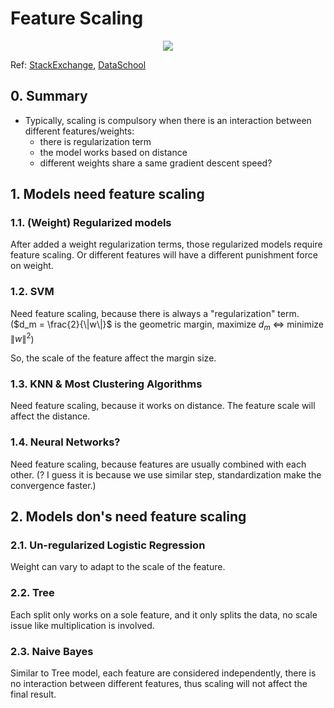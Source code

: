 # Feature Scaling

<div  align="center"><img src=https://i.stack.imgur.com/kRbSk.png style = "zoom:100%"></div>

Ref: [StackExchange](https://stats.stackexchange.com/questions/244507/what-algorithms-need-feature-scaling-beside-from-svm), [DataSchool](http://www.dataschool.io/comparing-supervised-learning-algorithms/)

## 0. Summary

- Typically, scaling is compulsory when there is an interaction between different features/weights:
  - there is regularization term
  - the model works based on distance
  - different weights share a same gradient descent speed?

## 1. Models need feature scaling

### 1.1. (Weight) Regularized models

After added a weight regularization terms, those regularized models require feature scaling. Or different features will have a different punishment force on weight.

### 1.2. SVM

Need feature scaling, because there is always a "regularization" term. ($d_m = \frac{2}{\|w\|}$ is the geometric margin, maximize $d_m$ $\Leftrightarrow$ minimize $\|w\|^2$)

So, the scale of the feature affect the margin size.


### 1.3. KNN & Most Clustering Algorithms

Need feature scaling, because it works on distance. The feature scale will affect the distance.

### 1.4. Neural Networks?

Need feature scaling, because features are usually combined with each other. (? I guess it is because we use similar step, standardization make the convergence faster.)

## 2. Models don's need feature scaling

### 2.1. Un-regularized Logistic Regression

Weight can vary to adapt to the scale of the feature.

### 2.2. Tree

Each split only works on a sole feature, and it only splits the data, no scale issue like multiplication is involved.

### 2.3. Naive Bayes

Similar to Tree model, each feature are considered independently, there is no interaction between different features, thus scaling will not affect the final result.

